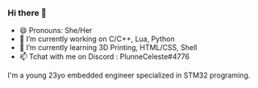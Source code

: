 ### Hi there 👋

- 😄 Pronouns: She/Her
- 🔭 I’m currently working on C/C++, Lua, Python
- 🌱 I’m currently learning 3D Printing, HTML/CSS, Shell
- 📫 Tchat with me on Discord : PlunneCeleste#4776

I'm a young 23yo embedded engineer specialized in STM32 programing.
